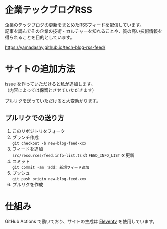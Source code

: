 # 企業テックブログRSS
企業のテックブログの更新をまとめたRSSフィードを配信しています。  
記事を読んでその企業の技術・カルチャーを知れることや、質の高い技術情報を得られることを目的としています。

https://yamadashy.github.io/tech-blog-rss-feed/

# サイトの追加方法
issue を作っていただけると私が追加します。  
（内容によっては保留とさせていただきます）

プルリクを送っていただけると大変助かります。

## プルリクでの送り方
1. このリポジトリをフォーク
2. ブランチ作成  
   `git checkout -b new-blog-feed-xxx`
3. フィードを追加  
   `src/resources/feed.info-list.ts` の `FEED_INFO_LIST` を更新
4. コミット  
   `git commit -am 'add: 新規フィード追加`
5. プッシュ  
   `git push origin new-blog-feed-xxx`
6. プルリクを作成

# 仕組み
GitHub Actions で動いており、サイトの生成は [Eleventy](https://www.11ty.dev/) を使用しています。

